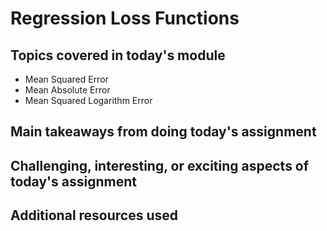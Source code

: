 # Regression Loss Functions

## Topics covered in today's module
* Mean Squared Error
* Mean Absolute Error
* Mean Squared Logarithm Error

## Main takeaways from doing today's assignment
<To be filled>

## Challenging, interesting, or exciting aspects of today's assignment
<To be filled>

## Additional resources used 
<To be filled>
